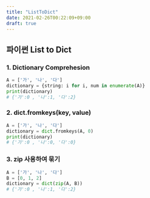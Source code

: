 ```yaml
---
title: "ListToDict"
date: 2021-02-26T00:22:09+09:00
draft: true
---
```


## 파이썬 List to Dict

### 1. Dictionary Comprehesion

```python
A = ['가', '나', '다']
dictionary = {string: i for i, num in enumerate(A)}
print(dictionary)
# {'가':0 , '나':1, '다':2}
```

### 2. dict.fromkeys(key, value)

```python
A = ['가', '나', '다']
dictionary = dict.fromkeys(A, 0)
print(dictionary)
# {'가':0 , '나':0, '다':0}
```

### 3. zip 사용하여 묶기

```python
A = ['가', '나', '다']
B = [0, 1, 2]
dictionary = dict(zip(A, B))
# {'가':0 , '나':1, '다':2}
```

